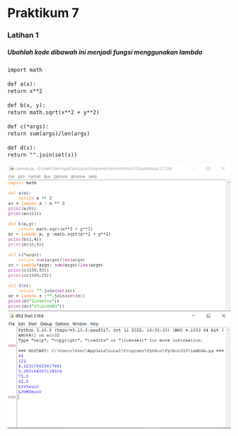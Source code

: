# Praktikum 7 
### Latihan 1
##### Ubahlah kode dibawah ini menjadi fungsi menggunakan **lambda**
```
import math

def a(x):
return x**2

def b(x, y):
return math.sqrt(x**2 + y**2)

def c(*args):
return sum(args)/len(args)

def d(s):
return "".join(set(s))
```
![Gambar](pk7/7.1.png)
